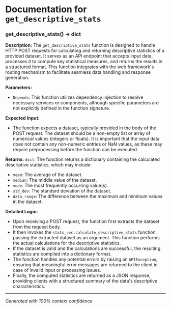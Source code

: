 # Documentation for `get_descriptive_stats`

### get_descriptive_stats() -> dict

**Description:**
The `get_descriptive_stats` function is designed to handle HTTP POST requests for calculating and returning descriptive statistics of a provided dataset. It serves as an API endpoint that accepts input data, processes it to compute key statistical measures, and returns the results in a structured format. This function integrates with the web framework's routing mechanism to facilitate seamless data handling and response generation.

**Parameters:**
- `Depends`: This function utilizes dependency injection to resolve necessary services or components, although specific parameters are not explicitly defined in the function signature.

**Expected Input:**
- The function expects a dataset, typically provided in the body of the POST request. The dataset should be a non-empty list or array of numerical values (integers or floats). It is important that the input data does not contain any non-numeric entries or NaN values, as these may require preprocessing before the function can be executed.

**Returns:**
`dict`: The function returns a dictionary containing the calculated descriptive statistics, which may include:
- `mean`: The average of the dataset.
- `median`: The middle value of the dataset.
- `mode`: The most frequently occurring value(s).
- `std_dev`: The standard deviation of the dataset.
- `data_range`: The difference between the maximum and minimum values in the dataset.

**Detailed Logic:**
- Upon receiving a POST request, the function first extracts the dataset from the request body.
- It then invokes the `stats_svc.calculate_descriptive_stats` function, passing the extracted dataset as an argument. This function performs the actual calculations for the descriptive statistics.
- If the dataset is valid and the calculations are successful, the resulting statistics are compiled into a dictionary format.
- The function handles any potential errors by raising an `APIException`, ensuring that meaningful error messages are returned to the client in case of invalid input or processing issues.
- Finally, the computed statistics are returned as a JSON response, providing clients with a structured summary of the data's descriptive characteristics.

---
*Generated with 100% context confidence*
